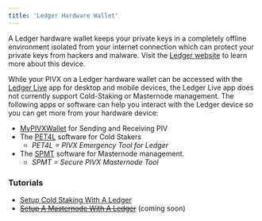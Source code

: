 ```yaml
---
title: 'Ledger Hardware Wallet'
---
```


A Ledger hardware wallet keeps your private keys in a completely offline environment isolated from your internet connection which can protect your private keys from hackers and malware.  Visit the [Ledger website](https://ledger.com) to learn more about this device.

While your PIVX on a Ledger hardware wallet can be accessed with the [Ledger Live](https://www.ledger.com/ledger-live) app for desktop and mobile devices, the Ledger Live app does not currently support Cold-Staking or Masternode management. The following apps or software can help you interact with the Ledger device so you can get more from your hardware device:
* [MyPIVXWallet](/wallets/my-pivx-wallet) for Sending and Receiving PIV
* The [PET4L](https://github.com/PIVX-Project/PET4L/releases/latest) software for Cold Stakers
  * _PET4L = PIVX Emergency Tool for Ledger_ 
* The [SPMT](https://github.com/PIVX-Project/PIVX-SPMT/releases/latest) software for Masternode management.
  * _SPMT = Secure PIVX Masternode Tool_ 

### Tutorials
* [Setup Cold Staking With A Ledger](/wallets/ledger-wallet/cold-staking-ledger)
* ~~[Setup A Masternode With A Ledger](#)~~ (coming soon)

